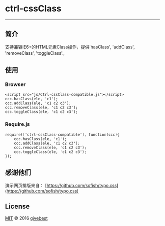 # ctrl-cssClass
----

## 简介

支持兼容IE6+的HTML元素Class操作，提供'hasClass', 'addClass', 'removeClass', 'toggleClass'。
  

## 使用

### Browser

	<script src="js/Ctrl-cssClass-compatible.js"></script>
	ccc.hasClass(ele, 'c1');
	ccc.addClass(ele, 'c1 c2 c3');
	ccc.removeClass(ele, 'c1 c2 c3');
	ccc.toggleClass(ele, 'c1 c2 c3');



### Require.js

	require(['ctrl-cssClass-compatible'], function(ccc){
		ccc.hasClass(ele, 'c1');
		ccc.addClass(ele, 'c1 c2 c3');
		ccc.removeClass(ele, 'c1 c2 c3');
		ccc.toggleClass(ele, 'c1 c2 c3');	
	});	






## 感谢他们

演示网页排版来自： [https://github.com/sofish/typo.css](https://github.com/sofish/typo.css)       



## License

[MIT](./LICENSE) © 2016 [givebest](https://github.com/givebest)

 
